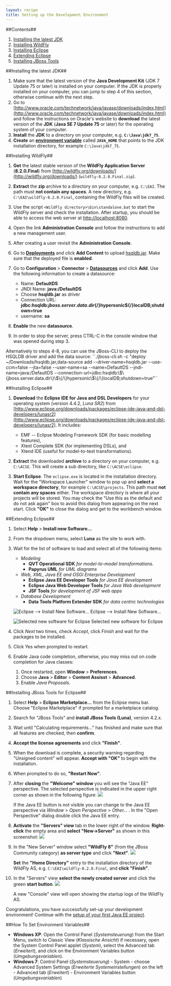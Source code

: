 ```yaml
---
layout: recipe
title: Setting up the Development Environment
---
```

##Contents##

1. [Installing the latest JDK](#jdk)
1. [Installing WildFly](#wildfly)
1. [Installing Eclipse](#eclipse)
1. [Extending Eclipse](#plugins)
1. [Installing JBoss Tools](#jbosstools)

##<a id="jdk" name="jdk" />Installing the latest JDK##

1. Make sure that the latest version of the **Java Development Kit** (JDK 7 Update 75 or later) is installed on your computer. If the JDK is properly installed on your computer, you can jump to step 4 of this section, otherwise continue with the next step.
1. Go to [http://www.oracle.com/technetwork/java/javase/downloads/index.html](http://www.oracle.com/technetwork/java/javase/downloads/index.html) and follow the instructions on Oracle's website to **download** the latest version of the **JDK** (**Java SE 7 Update 75** or later) for the operating system of your computer.
1. **Install** the **JDK** to a directory on your computer, e.g. **``C:\Java\jdk7_75``**.
1. **Create** an **[environment variable](#envvar)** called **``JAVA_HOME``** that points to the JDK installation directory, for example ``C:\Java\jdk7_75``. 

##<a id="wildfly" name="wildfly" />Installing WildFly##

1. **Get** the latest stable version of the **WildFly Application Server** (**8.2.0.Final**) from [http://wildfly.org/downloads/](http://wildfly.org/downloads/) (``wildfly-8.2.0.Final.zip``).
1. **Extract** the **zip** archive to a directory on your computer, e.g. ``C:\EAI``. The path must **not contain any spaces**. A new directory, e.g. ``C:\EAI\wildfly-8.2.0.Final``, containing the WildFly files will be created.
1. Use the script ``<WildFly directory>\bin\standalone.bat`` to start the WildFly server and check the installation. After startup, you should be able to access the web server at [http://localhost:8080](http://localhost:8080).
1. Open the link **Administration Console** and follow the instructions to add a new management user.
1. After creating a user revisit the **Administration Console**.
1. Go to [**Deployments**](http://localhost:9990/console/App.html#deployments) and click **Add Content** to upload [hsqldb.jar](hsqldb.jar). Make sure that the deployed file is **enabled**.
1. Go to **Configuration** > **Connector** > [**Datasources**](http://localhost:9990/console/App.html#datasources) and click **Add**. Use the following information to create a datasource:

   * Name: **DefaultDS**
   * JNDI Name: **java:/DefaultDS**
   * Choose **hsqldb.jar** as driver
   * Connection URL: **jdbc:hsqldb:${jboss.server.data.dir}${/}hypersonic${/}localDB;shutdown=true**
   * username: **sa**

1. **Enable** the new **datasource**.
1. In order to stop the server, press CTRL-C in the console window that was opened during step 3.

<div class="footnote" markdown="1">
Alternatively to steps 4-8, you can use the JBoss-CLI to deploy the HSQLDB driver and add the data source: ``./jboss-cli.sh -c "deploy ~/Downloads/hsqldb.jar,data-source add --driver-name=hsqldb.jar --use-ccm=false --jta=false --user-name=sa --name=DefaultDS --jndi-name=java:/DefaultDS --connection-url=jdbc:hsqldb:\$\{jboss.server.data.dir\}\$\{/\}hypersonic\$\{/\}localDB;shutdown=true"``
</div>

##<a id="eclipse" name="eclipse" />Installing Eclipse##

1. **Download** the **Eclipse IDE for Java and DSL Developers** for your operating system (version 4.4.2, *Luna SR2*) from [http://www.eclipse.org/downloads/packages/eclipse-ide-java-and-dsl-developers/lunasr2](http://www.eclipse.org/downloads/packages/eclipse-ide-java-and-dsl-developers/lunasr2). It includes:

   * EMF -- Eclipse Modeling Framework SDK (for basic modelling features),
   * Xtext Complete SDK (for implementing DSLs), and
   * Xtend IDE (useful for model-to-text transformations).
 

1. **Extract** the downloaded **archive** to a directory on your computer, e.g. ``C:\ACSE``. This will create a sub directory, like ``C:\ACSE\eclipse``.
1. **Start Eclipse**. The ``eclipse.exe`` is located in the installation directory. Wait for the "Workspace Launcher" window to pop up and **select a workspace directory**, for example ``C:\ACSE\projects``. This path must **not contain any spaces** either. The workspace directory is where all your projects will be stored. You may check the "Use this as the default and do not ask again" box to avoid this dialog from appearing on the next start. Click **"OK"** to close the dialog and get to the workbench window.

##<a id="plugins" name="plugins" />Extending Eclipse##
1. Select **Help** > **Install new Software...**
1. From the dropdown menu, select **Luna** as the site to work with.
1. Wait for the list of software to load and select all of the following items:

   * _Modeling_
      * **QVT Operational SDK**
        _for model-to-model transformations._
      * **Papyrus UML**
        _for UML diagrams_
   * _Web, XML, Java EE and OSGi Enterprise Development_
      * **Eclipse Java EE Developer Tools**
        _for Java EE development_
      * **Eclipse Java Web Developer Tools**
        _for Java Web development_
      * **JSF Tools**
        _for development of JSF web apps_
   * _Database Development_
      * **Data Tools Platform Extender SDK**
        _for data centric technologies_

    ![Eclipse --> Install New Software...](images/install_software.png)
    Eclipse --> Install New Software...

    ![Selected new software for Eclipse](images/install_software_selected.png)
    Selected new software for Eclipse

1. Click *Next* two times, check *Accept*, click *Finish* and wait for the packages to be installed.
1. Click Yes when prompted to restart.
1. Enable Java code completion, otherwise, you may miss out on code completion for Java classes:
   1. Once restarted, open **Window** > **Preferences**.
   1. Choose **Java** > **Editor** > **Content Assisst** > **Advanced**.
   1. Enable *Java Proposals*.

##<a id="jbosstools" name="jbosstools" />Installing JBoss Tools for Eclipse##

1. Select **Help** > **Eclipse Marketplace...** from the Eclipse menu bar. Choose "Eclipse Marketplace" if prompted for a marketplace catalog.
1. Search for "JBoss Tools" and **install JBoss Tools (Luna)**, version 4.2.x.
1. Wait until "Calculating requirements..." has finished and make sure that all features are checked, then **confirm**.
1. **Accept the license agreements** and click **"Finish"**.
1. When the download is complete, a security warning regarding "Unsigned content" will appear. **Accept with "OK"** to begin with the installation.
1. When prompted to do so, **"Restart Now"**.
1. After **closing** the **"Welcome" window** you will see the "Java EE" perspective. The selected perspective is indicated in the upper right corner as shown in the following figure:
    ![](images/eclipse_jee_perspective.png)
   
   If the Java EE button is not visible you can change to the Java EE perspective via *Window* > *Open Perspective* > *Other...* . In the "Open Perspective" dialog double click the Java EE entry.
1. **Activate** the **"Servers" view** tab in the lower right of the window. **Right-click** the empty area and **select "New-&gt;Server"** as shown in this screenshot:
    ![](images/eclipse_server_view.png)
1. In the "New Server" window select **"WildFly 8"** (from the JBoss Community category) **as server type** and click **"Next"**.
    ![](images/eclipse_new_server.png)
    
   **Set** the **"Home Directory"** entry to the installation directory of the WildFly AS, e.g. ``C:\EAI\wildfly-8.2.0.Final``, and **click "Finish"**.
1. In the "Servers" view **select the newly created server** and click the green **start button**.
    ![](images/eclipse_server_start.png)
  
   A new "Console" view will open showing the startup logs of the WildFly AS.

Congratulations, you have successfully set-up your development environment!
Continue with the [setup of your first Java EE project](020_tutorial_jboss_project.html).

##<a id="envvar" name="envvar" />How To Set Environment Variables##

* **Windows XP**: Open the Control Panel (*Systemsteuerung*) from the Start Menu, switch to Classic View (*Klassische Ansicht*) if necessary, open the System Control Panel applet (*System*), select the Advanced tab (*Erweitert*), and click on the Environment Variables button (*Umgebungsvariablen*).
* **Windows 7**: Control Panel (*Systemsteuerung*) - System - choose Advanced System Settings (*Erweiterte Systemeinstellungen*) on the left - Advanced tab (*Erweitert*) - Environment Variables button (*Umgebungsvariablen*)
